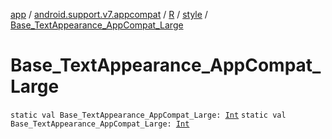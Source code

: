 [app](../../../index.md) / [android.support.v7.appcompat](../../index.md) / [R](../index.md) / [style](index.md) / [Base_TextAppearance_AppCompat_Large](.)

# Base_TextAppearance_AppCompat_Large

`static val Base_TextAppearance_AppCompat_Large: `[`Int`](https://kotlinlang.org/api/latest/jvm/stdlib/kotlin/-int/index.html)
`static val Base_TextAppearance_AppCompat_Large: `[`Int`](https://kotlinlang.org/api/latest/jvm/stdlib/kotlin/-int/index.html)
